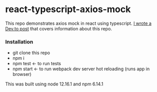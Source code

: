 # react-typescript-axios-mock

This repo demonstrates axios mock in react using typescript.
[I wrote a Dev.to post](https://dev.to/mnsr/axios-mocking-in-react-using-typescript-4da0) that covers information about this repo.

### Installation

- git clone this repo
- npm i
- npm test <- to run tests
- npm start <- to run webpack dev server hot reloading (runs app in browser)

This was built using node 12.16.1 and npm 6.14.1
